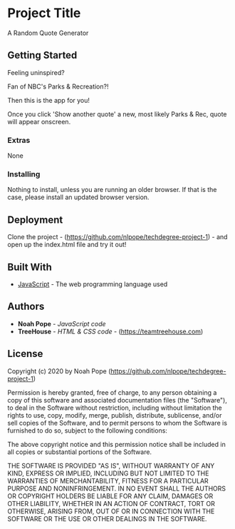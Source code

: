 # Project Title

A Random Quote Generator

## Getting Started

Feeling uninspired?

Fan of NBC's Parks & Recreation?!

Then this is the app for you!

Once you click 'Show another quote' a new, most likely Parks & Rec, quote will appear onscreen.  

### Extras

None

### Installing

Nothing to install, unless you are running an older browser.  If that is the case, please install an updated browser version.

## Deployment

Clone the project - (https://github.com/nlpope/techdegree-project-1) -  and open up the index.html file and try it out!

## Built With

* [JavaScript](https://developer.mozilla.org/en-US/docs/Web/JavaScript) - The web programming language used

## Authors

* **Noah Pope** - *JavaScript code*
* **TreeHouse** - *HTML & CSS code* - (https://teamtreehouse.com)

## License

Copyright (c) 2020 by Noah Pope (https://github.com/nlpope/techdegree-project-1)

Permission is hereby granted, free of charge, to any person obtaining a copy of this software and associated documentation files (the "Software"), to deal in the Software without restriction, including without limitation the rights to use, copy, modify, merge, publish, distribute, sublicense, and/or sell copies of the Software, and to permit persons to whom the Software is furnished to do so, subject to the following conditions:

The above copyright notice and this permission notice shall be included in all copies or substantial portions of the Software.

THE SOFTWARE IS PROVIDED "AS IS", WITHOUT WARRANTY OF ANY KIND, EXPRESS OR IMPLIED, INCLUDING BUT NOT LIMITED TO THE WARRANTIES OF MERCHANTABILITY, FITNESS FOR A PARTICULAR PURPOSE AND NONINFRINGEMENT. IN NO EVENT SHALL THE AUTHORS OR COPYRIGHT HOLDERS BE LIABLE FOR ANY CLAIM, DAMAGES OR OTHER LIABILITY, WHETHER IN AN ACTION OF CONTRACT, TORT OR OTHERWISE, ARISING FROM, OUT OF OR IN CONNECTION WITH THE SOFTWARE OR THE USE OR OTHER DEALINGS IN THE SOFTWARE.
